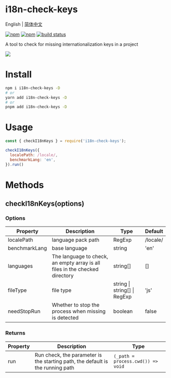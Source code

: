 # i18n-check-keys

English | [简体中文](./README.zh_CN.md)

[![npm](https://img.shields.io/npm/v/i18n-check-keys.svg)](https://github.com/hmydgz/i18n-check-keys)
[![npm](https://img.shields.io/npm/dt/i18n-check-keys.svg)](https://github.com/hmydgz/i18n-check-keys)
[![build status](https://github.com/hmydgz/i18n-check-keys/actions/workflows/build.action.yml/badge.svg?branch=main)](https://github.com/hmydgz/i18n-check-keys/actions)


A tool to check for missing internationalization keys in a project

![](http://qiniuyun.hmydgz.top/doc/img/i18n-check-keys-img1.png)

# Install
```bash
npm i i18n-check-keys -D
# or
yarn add i18n-check-keys -D
# or
pnpm add i18n-check-keys -D
```

# Usage
```cjs
const { checkI18nKeys } = require('i18n-check-keys');

checkI18nKeys({
  localePath: /locale/,
  benchmarkLang: 'en',
}).run()
```

# Methods

## checkI18nKeys(options)

### Options

| Property | Description | Type | Default |
| --- | --- | --- | --- |
| localePath | language pack path | RegExp | /locale/ |
| benchmarkLang | base language | string | 'en' |
| languages | The language to check, an empty array is all files in the checked directory | string[] | [] |
| fileType | file type | string \| string[] \| RegExp | 'js' |
| needStopRun | Whether to stop the process when missing is detected | boolean | false |

### Returns
| Property | Description | Type |
| --- | --- | --- |
| run | Run check, the parameter is the starting path, the default is the running path | `(_path = process.cwd()) => void` |
